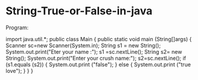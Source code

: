# String-True-or-False-in-java

Program:

import java.util.*;
public class Main
{
  public static void main (String[]args)
  {
    Scanner sc=new Scanner(System.in);
	String s1 = new String();
	System.out.print("Eter your name :");
    s1 =sc.nextLine();
    String s2= new String();
    System.out.print("Enter your crush name:");
    s2=sc.nextLine();
	if (s1.equals (s2))
	  {
		System.out.print ("false");
	  }
	else
	  {
		System.out.print ("true love");
	  }
  }
}
